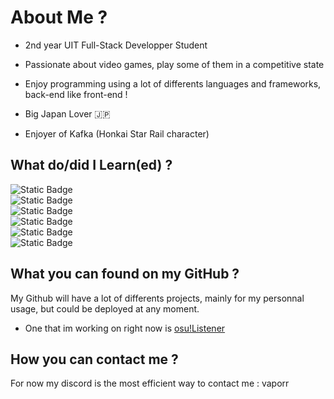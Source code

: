 # About Me ?

- 2nd year UIT Full-Stack Developper Student
- Passionate about video games, play some of them in a competitive state

- Enjoy programming using a lot of differents languages and frameworks, back-end like front-end !
- Big Japan Lover 🇯🇵
- Enjoyer of Kafka (Honkai Star Rail character) 

## What do/did I Learn(ed) ?

![Static Badge](https://img.shields.io/badge/C%2B%2B-blue?logo=cplusplus)  
![Static Badge](https://img.shields.io/badge/JavaScript-yellow?logo=javascript)  
![Static Badge](https://img.shields.io/badge/C-purple?logo=c)  
![Static Badge](https://img.shields.io/badge/React-black?logo=react)  
![Static Badge](https://img.shields.io/badge/Laravel-black?logo=laravel)  
![Static Badge](https://img.shields.io/badge/Postgresql-grey?logo=postgresql)





## What you can found on my GitHub ?
My Github will have a lot of differents projects, mainly for my personnal usage, but could be deployed at any moment.
- One that im working on right now is [osu!Listener](https://github.com/Vapoor/osulistener)



## How you can contact me ?
For now my discord is the most efficient way to contact me : vaporr







